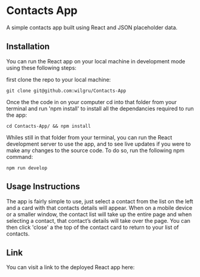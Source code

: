 # Contacts App

A simple contacts app built using React and JSON placeholder data.

## Installation

You can run the React app on your local machine in development mode using these following steps:

first clone the repo to your local machine:

```
git clone git@github.com:wilgru/Contacts-App
```

Once the the code in on your computer cd into that folder from your terminal and run 'npm install' to install all the dependancies required to run the app:

```
cd Contacts-App/ && npm install
```

Whiles still in that folder from your terminal, you can run the React development server to use the app, and to see live updates if you were to make any changes to the source code. To do so, run the following npm command:

```
npm run develop
```

## Usage Instructions

The app is fairly simple to use, just select a contact from the list on the left and a card with that contacts details will appear. When on a mobile device or a smaller window, the contact list will take up the entire page and when selecting a contact, that contact’s details will take over the page. You can then click 'close' a the top of the contact card to return to your list of contacts.

## Link

You can visit a link to the deployed React app here: 
